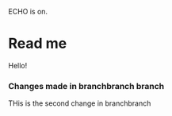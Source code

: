 ECHO is on.
# Read me

Hello!

### Changes made in branchbranch branch

THis is the second change in branchbranch
